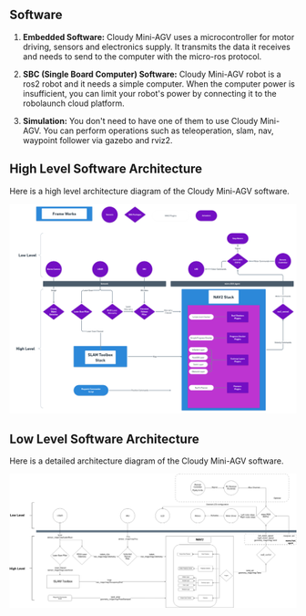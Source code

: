 

## Software
<style>
a:link { text-decoration: none; }
a:visited { text-decoration: none; }
a:hover { text-decoration: none; }
a:active { text-decoration: none; }
</style>
1. [**Embedded Software:**](/agv/software/embedded/) 
Cloudy Mini-AGV uses a microcontroller for motor driving, sensors and electronics supply. It transmits the data it receives and needs to send to the computer with the micro-ros protocol.

2. [**SBC (Single Board Computer) Software:**](/agv/software/sbcSoftware/)
Cloudy Mini-AGV robot is a ros2 robot and it needs a simple computer. When the computer power is insufficient, you can limit your robot's power by connecting it to the robolaunch cloud platform.
3. [**Simulation:**](/agv/software/simulation/)
You don't need to have one of them to use Cloudy Mini-AGV. You can perform operations such as teleoperation, slam, nav, waypoint follower via gazebo and rviz2.

## High Level Software Architecture
Here is a high level architecture diagram of the Cloudy Mini-AGV software. 

<img src="https://raw.githubusercontent.com/robolaunch/cloudy/docs/docs/images/software_block_diagram.png?raw=true">

## Low Level Software Architecture
Here is a detailed architecture diagram of the Cloudy Mini-AGV software. 

<img src="https://raw.githubusercontent.com/robolaunch/cloudy/docs/docs/images/DetailedSoftwareDiagram.drawio.png?raw=true">
